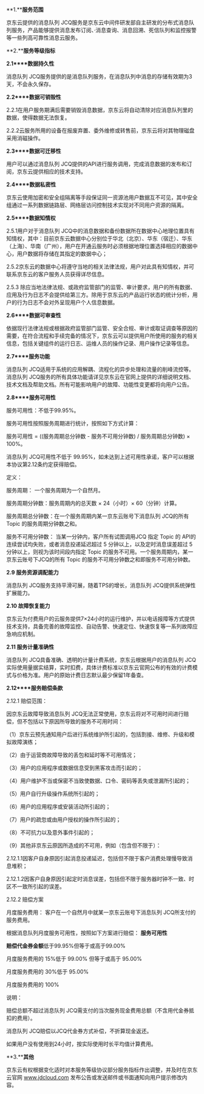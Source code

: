 **1.****服务范围**

京东云提供的消息队列 JCQ服务是京东云中间件研发部自主研发的分布式消息队列服务，产品能够提供消息发布订阅、·消息查询、消息回溯、死信队列和监控报警等一些列高可靠性消息云服务。

**2.****服务等级指标**

**2.1****数据持久性**

消息队列 JCQ服务提供的是消息队列服务，在消息队列中消息的存储有效期为3天，不会永久保存。

**2.2****数据可销毁性**

2.2.1在用户服务期满后需要销毁消息数据，京东云将自动清除对应消息队列里的数据，使得数据无法恢复。

2.2.2云服务所用的设备在报废弃置、委外维修或转售前，京东云将对其物理磁盘采用消磁操作。

**2.3****数据可迁移性**

用户可以通过消息队列 JCQ提供的API进行服务调用，完成消息数据的发布和订阅，京东云提供相应的技术支持。

**2.4****数据私密性**

京东云使用加密和安全组隔离等手段保证同一资源池用户数据互不可见，其中安全组通过一系列数据链路层、网络层访问控制技术实现对不同用户资源的隔离。

**2.5****数据知情权**

2.5.1用户对于消息队列 JCQ中的消息数据和备份数据所在数据中心地理位置具有知情权，其中：目前京东云数据中心分别位于华北（北京）、华东（宿迁）、华东（上海）、华南（广州），用户在开通云服务时必须根据地理位置选择相应的数据中心，用户数据将存储在其指定的数据中心；

2.5.2京东云的数据中心将遵守当地的相关法律法规，用户对此具有知情权，并可联系京东云的客户服务人员获得详尽信息。

2.5.3 除应当地法律法规、或政府监管部门的监管、审计要求，用户的所有数据、应用及行为日志不会提供给第三方。除用于京东云的产品运行状态的统计分析，用户的行为日志不会对外呈现用户个人信息数据。

**2.6****数据可审查性**

依据现行法律法规或根据政府监管部门监管、安全合规、审计或取证调查等原因的需要，在符合流程和手续完备的情况下，京东云可以提供用户所使用的服务的相关信息，包括关键组件的运行日志、运维人员的操作记录、用户操作记录等信息。

**2.7****服务功能**

消息队列 JCQ适用于系统的应用解耦、流程化的异步处理和流量的削峰流控等。消息队列 JCQ服务的所有具体功能请详见京东云在官网上提供的详细说明文档、技术文档及帮助文档。所有可能影响用户的故障、功能性变更都将向用户公告。

**2.8****服务可用性**

服务可用性：不低于99.95%。

服务可用性按照服务周期进行统计，按照如下方式计算：

服务可用性 = ((服务周期总分钟数 - 服务不可用分钟数) / 服务周期总分钟数) × 100%。

消息队列 JCQ可用性不低于 99.95%，如未达到上述可用性承诺，客户可以根据本协议第2.12条约定获得赔偿。

定义：

服务周期： 一个服务周期为一个自然月。

服务周期分钟数：服务周期内的总天数 × 24（小时）× 60（分钟）计算。

服务周期总分钟数：在一个服务周期内某一京东云账号下消息队列 JCQ的所有 Topic 的服务周期分钟数之和。

服务不可用分钟数： 当某一分钟内，客户所有试图调用JCQ 指定 Topic 的 API的连续尝试均失败，或者消息投递延迟超过 5 分钟以上，以及定时消息误差超过 5 分钟以上，则视为该时间段内指定 Topic 的服务不可用。一个服务周期内，某一京东云账号下JCQ的所有 Topic 的服务不可用分钟数之和即服务不可用分钟数。

**2.9 服务资源调配能力**

消息队列 JCQ服务支持平滑可展，随着TPS的增长，消息队列 JCQ提供系统弹性扩展能力。

**2.10 故障恢复能力**

京东云为付费用户的云服务提供7×24小时的运行维护，并以电话报障等方式提供技术支持，具备完善的故障监控、自动告警、快速定位、快速恢复等一系列故障应急响应机制。

**2.11 服务计量准确性**

消息队列 JCQ具备准确、透明的计量计费系统，京东云根据用户的消息队列 JCQ实际使用量据实结算，实时扣费，具体计费标准以京东云官网公布的有效的计费模式与价格为准。用户的原始计费日志默认最少保留1年备查。

**2.12****服务赔偿条款**

2.12.1 赔偿范围：

因京东云故障导致消息队列 JCQ无法正常使用，京东云将对不可用时间进行赔偿，但不包括以下原因所导致的服务不可用时间：

（1）京东云预先通知用户后进行系统维护所引起的，包括割接、维修、升级和模拟故障演练；

（2）由于运营商故障导致的丢包和延时等不可用情况；

（3）用户的应用程序或数据信息受到黑客攻击而引起的；

（4）用户维护不当或保密不当致使数据、口令、密码等丢失或泄漏所引起的；

（5）用户自行升级操作系统所引起的；

（6）用户的应用程序或安装活动所引起的；

（7）用户的疏忽或由用户授权的操作所引起的；

（8）不可抗力以及意外事件引起的；

（9）其他非京东云原因所造成的不可用，例如（包含但不限于）：

2.12.1.1因客户自身原因引起消息投递延迟，包括但不限于客户消费处理慢导致消息堆积；

2.12.1.2因客户自身原因引起定时消息误差，包括但不限于服务器时钟不一致、时区不一致所引起的误差。

2.12.2 赔偿方案

月度服务费用： 客户在一个自然月中就某一京东云账号下消息队列 JCQ所支付的服务费用。

根据消息队列月度服务可用性，按照如下方案进行赔偿：
**服务可用性**

**赔偿代金券金额**低于99.95%但等于或高于99.00%

月度服务费用的 15%低于 99.00% 但等于或高于 95.00%

月度服务费用的 30%低于 95.00%

月度服务费用的 100%

说明：

赔偿总额不超过消息队列 JCQ需支付的当次服务现金费用总额（不含用代金券抵扣的费用）。

消息队列 JCQ赔偿以JCQ代金券方式补偿，不折算现金返还。

如果用户没有使用到24小时，按实际使用时长平均值计算费用。

**3.****其他**

京东云有权根据变化适时对本服务等级协议部分服务指标作出调整，并及时在京东云官网 www.jdcloud.com 发布公告或发送邮件或书面通知向用户提示修改内容。
